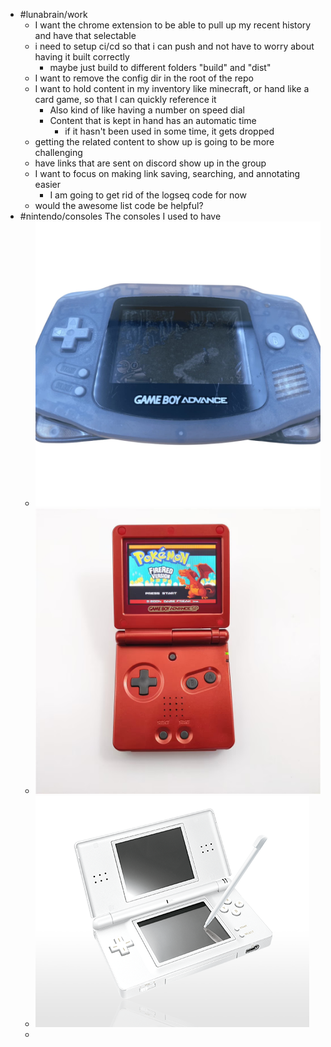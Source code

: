 - #lunabrain/work
	- I want the chrome extension to be able to pull up my recent history and have that selectable
	- i need to setup ci/cd so that i can push and not have to worry about having it built correctly
		- maybe just build to different folders "build" and "dist"
	- I want to remove the config dir in the root of the repo
	- I want to hold content in my inventory like minecraft, or hand like a card game, so that I can quickly reference it
		- Also kind of like having a number on speed dial
		- Content that is kept in hand has an automatic time
			- if it hasn't been used in some time, it gets dropped
	- getting the related content to show up is going to be more challenging
	- have links that are sent on discord show up in the group
	- I want to focus on making link saving, searching, and annotating easier
		- I am going to get rid of the logseq code for now
	- would the awesome list code be helpful?
- #nintendo/consoles The consoles I used to have
	- ![IMG_1103.png](../assets/IMG_1103_1697321692743_0.png)
	- ![IMG_1667.png](../assets/IMG_1667_1697321699569_0.png)
	- ![IMG_4173.png](../assets/IMG_4173_1697321706175_0.png)
	-